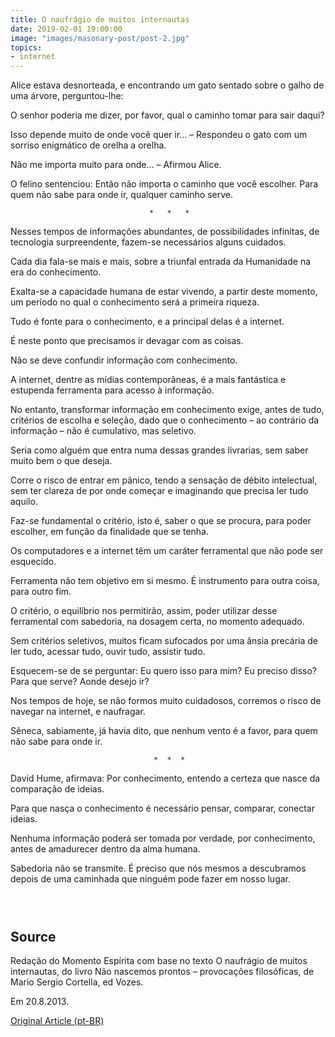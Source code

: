 ```yaml
---
title: O naufrágio de muitos internautas
date: 2019-02-01 19:00:00
image: "images/masonary-post/post-2.jpg"
topics: 
- internet
---
```


Alice estava desnorteada, e encontrando um gato sentado sobre o galho de uma
árvore, perguntou-lhe:

O senhor poderia me dizer, por favor, qual o caminho tomar para sair daqui?

Isso depende muito de onde você quer ir... – Respondeu o gato com um sorriso
enigmático de orelha a orelha.

Não me importa muito para onde... – Afirmou Alice.

O felino sentenciou: Então não importa o caminho que você escolher. Para quem
não sabe para onde ir, qualquer caminho serve.

                                   *   *   *

Nesses tempos de informações abundantes, de possibilidades infinitas, de
tecnologia surpreendente, fazem-se necessários alguns cuidados.

Cada dia fala-se mais e mais, sobre a triunfal entrada da Humanidade na era do
conhecimento.

Exalta-se a capacidade humana de estar vivendo, a partir deste momento, um
período no qual o conhecimento será a primeira riqueza.

Tudo é fonte para o conhecimento, e a principal delas é a internet.

É neste ponto que precisamos ir devagar com as coisas.

Não se deve confundir informação com conhecimento.

A internet, dentre as mídias contemporâneas, é a mais fantástica e estupenda
ferramenta para acesso à informação.

No entanto, transformar informação em conhecimento exige, antes de tudo,
critérios de escolha e seleção, dado que o conhecimento – ao contrário da
informação – não é cumulativo, mas seletivo.

Seria como alguém que entra numa dessas grandes livrarias, sem saber muito bem
o que deseja.

Corre o risco de entrar em pânico, tendo a sensação de débito intelectual, sem
ter clareza de por onde começar e imaginando que precisa ler tudo aquilo.

Faz-se fundamental o critério, isto é, saber o que se procura, para poder
escolher, em função da finalidade que se tenha.

Os computadores e a internet têm um caráter ferramental que não pode ser
esquecido.

Ferramenta não tem objetivo em si mesmo. É instrumento para outra coisa, para
outro fim.

O critério, o equilíbrio nos permitirão, assim, poder utilizar desse
ferramental com sabedoria, na dosagem certa, no momento adequado.

Sem critérios seletivos, muitos ficam sufocados por uma ânsia precária de ler
tudo, acessar tudo, ouvir tudo, assistir tudo.

Esquecem-se de se perguntar: Eu quero isso para mim? Eu preciso disso? Para que
serve? Aonde desejo ir?

Nos tempos de hoje, se não formos muito cuidadosos, corremos o risco de navegar
na internet, e naufragar.

Sêneca, sabiamente, já havia dito, que nenhum vento é a favor, para quem não
sabe para onde ir.

                                    *  *  *

David Hume, afirmava: Por conhecimento, entendo a certeza que nasce da
comparação de ideias.

Para que nasça o conhecimento é necessário pensar, comparar, conectar ideias.

Nenhuma informação poderá ser tomada por verdade, por conhecimento, antes de
amadurecer dentro da alma humana.

Sabedoria não se transmite. É preciso que nós mesmos a descubramos depois de
uma caminhada que ninguém pode fazer em nosso lugar.

                                                                               

## Source
Redação do Momento Espírita com base no texto O naufrágio de
muitos internautas, do livro Não nascemos prontos – provocações
filosóficas, de Mario Sergio Cortella, ed Vozes.

Em 20.8.2013. 


[Original Article (pt-BR)](http://www.momento.com.br/pt/ler_texto.php?id=1640)
